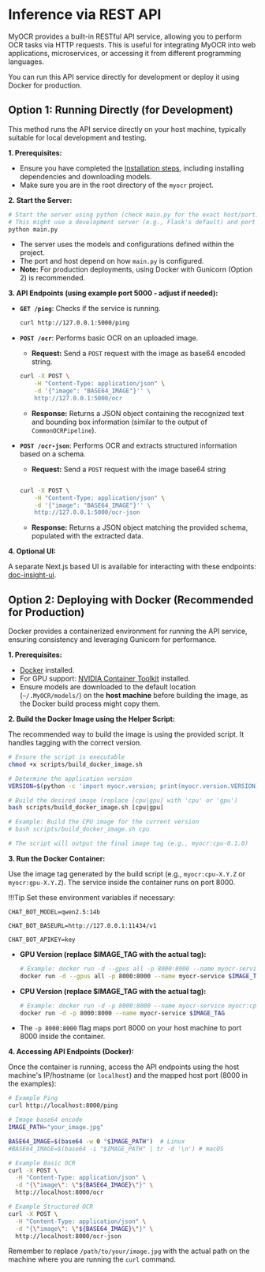 # Inference via REST API

MyOCR provides a built-in RESTful API service, allowing you to perform OCR tasks via HTTP requests. This is useful for integrating MyOCR into web applications, microservices, or accessing it from different programming languages.

You can run this API service directly for development or deploy it using Docker for production.

## Option 1: Running Directly (for Development)

This method runs the API service directly on your host machine, typically suitable for local development and testing.

**1. Prerequisites:**

*   Ensure you have completed the [Installation steps](../getting-started/installation.md), including installing dependencies and downloading models.
*   Make sure you are in the root directory of the `myocr` project.

**2. Start the Server:**

```bash
# Start the server using python (check main.py for the exact host/port)
# This might use a development server (e.g., Flask's default) and port (e.g., 5000).
python main.py 
```

*   The server uses the models and configurations defined within the project.
*   The port and host depend on how `main.py` is configured.
*   **Note:** For production deployments, using Docker with Gunicorn (Option 2) is recommended.

**3. API Endpoints (using example port 5000 - adjust if needed):**

*   **`GET /ping`**: Checks if the service is running.
    ```bash
    curl http://127.0.0.1:5000/ping
    ```

*   **`POST /ocr`**: Performs basic OCR on an uploaded image.
    *   **Request:** Send a `POST` request with the image as base64 encoded string.
    ```bash
    curl -X POST \
        -H "Content-Type: application/json" \
        -d '{"image": "BASE64_IMAGE"}'' \
        http://127.0.0.1:5000/ocr
    ```

    *   **Response:** Returns a JSON object containing the recognized text and bounding box information (similar to the output of `CommonOCRPipeline`).
    
*   **`POST /ocr-json`**: Performs OCR and extracts structured information based on a schema.
    *   **Request:** Send a `POST` request with the image base64 string
        
    ```bash

    curl -X POST \
        -H "Content-Type: application/json" \
        -d '{"image": "BASE64_IMAGE"}'' \
        http://127.0.0.1:5000/ocr-json
    ```

    *   **Response:** Returns a JSON object matching the provided schema, populated with the extracted data.

**4. Optional UI:**

A separate Next.js based UI is available for interacting with these endpoints: [doc-insight-ui](https://github.com/robbyzhaox/doc-insight-ui).

## Option 2: Deploying with Docker (Recommended for Production)

Docker provides a containerized environment for running the API service, ensuring consistency and leveraging Gunicorn for performance.

**1. Prerequisites:**

*   [Docker](https://docs.docker.com/get-docker/) installed.
*   For GPU support: [NVIDIA Container Toolkit](https://docs.nvidia.com/datacenter/cloud-native/container-toolkit/latest/install-guide.html) installed.
*   Ensure models are downloaded to the default location (`~/.MyOCR/models/`) on the **host machine** before building the image, as the Docker build process might copy them.

**2. Build the Docker Image using the Helper Script:**

The recommended way to build the image is using the provided script. It handles tagging with the correct version.

```bash
# Ensure the script is executable
chmod +x scripts/build_docker_image.sh

# Determine the application version
VERSION=$(python -c 'import myocr.version; print(myocr.version.VERSION)')

# Build the desired image (replace [cpu|gpu] with 'cpu' or 'gpu')
bash scripts/build_docker_image.sh [cpu|gpu]

# Example: Build the CPU image for the current version
# bash scripts/build_docker_image.sh cpu 

# The script will output the final image tag (e.g., myocr:cpu-0.1.0)
```

**3. Run the Docker Container:**

Use the image tag generated by the build script (e.g., `myocr:cpu-X.Y.Z` or `myocr:gpu-X.Y.Z`). The service inside the container runs on port 8000.

!!!Tip 
    Set these environment variables if necessary:
    
    CHAT_BOT_MODEL=qwen2.5:14b
    
    CHAT_BOT_BASEURL=http://127.0.0.1:11434/v1
    
    CHAT_BOT_APIKEY=key

*   **GPU Version (replace $IMAGE_TAG with the actual tag):**
    ```bash
    # Example: docker run -d --gpus all -p 8000:8000 --name myocr-service myocr:gpu-0.1.0
    docker run -d --gpus all -p 8000:8000 --name myocr-service $IMAGE_TAG
    ```
*   **CPU Version (replace $IMAGE_TAG with the actual tag):**
    ```bash
    # Example: docker run -d -p 8000:8000 --name myocr-service myocr:cpu-0.1.0
    docker run -d -p 8000:8000 --name myocr-service $IMAGE_TAG
    ```
*   The `-p 8000:8000` flag maps port 8000 on your host machine to port 8000 inside the container.

**4. Accessing API Endpoints (Docker):**

Once the container is running, access the API endpoints using the host machine's IP/hostname (or `localhost`) and the mapped host port (8000 in the examples):

```bash
# Example Ping
curl http://localhost:8000/ping 

# Image base64 encode
IMAGE_PATH="your_image.jpg"

BASE64_IMAGE=$(base64 -w 0 "$IMAGE_PATH")  # Linux
#BASE64_IMAGE=$(base64 -i "$IMAGE_PATH" | tr -d '\n') # macOS

# Example Basic OCR
curl -X POST \
  -H "Content-Type: application/json" \
  -d "{\"image\": \"${BASE64_IMAGE}\"}" \
  http://localhost:8000/ocr

# Example Structured OCR
curl -X POST \
  -H "Content-Type: application/json" \
  -d "{\"image\": \"${BASE64_IMAGE}\"}" \
  http://localhost:8000/ocr-json
```

Remember to replace `/path/to/your/image.jpg` with the actual path on the machine where you are running the `curl` command.